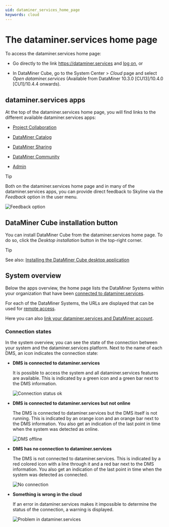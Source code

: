 ```yaml
---
uid: dataminer_services_home_page
keywords: cloud
---
```


# The dataminer.services home page

To access the dataminer.services home page:

- Go directly to the link <https://dataminer.services> and [log on](xref:Logging_on_to_the_DataMiner_Cloud_Platform), or

- In DataMiner Cube, go to the System Center > *Cloud* page and select *Open dataminer.services* (Available from DataMiner 10.3.0 [CU13]/10.4.0 [CU1]/10.4.4 onwards<!--RN 38715-->).

## dataminer.services apps

At the top of the dataminer.services home page, you will find links to the different available dataminer.services apps:

- [Project Collaboration](xref:About_the_Project_Collaboration_module)

- [DataMiner Catalog](xref:About_the_Catalog_module)

- [DataMiner Sharing](xref:Sharing)

- [DataMiner Community](xref:Community)

- [Admin](xref:CloudAdminApp)

> [!TIP]
> Both on the dataminer.services home page and in many of the dataminer.services apps, you can provide direct feedback to Skyline via the *Feedback* option in the user menu.<!-- RN 41926 -->
>
> ![Feedback option](~/user-guide/images/Cloud_feedback.png)

## DataMiner Cube installation button

You can install DataMiner Cube from the dataminer.services home page. To do so, click the *Desktop installation* button in the top-right corner.

> [!TIP]
> See also: [Installing the DataMiner Cube desktop application](xref:Installing_the_DataMiner_Cube_desktop_application)

## System overview

Below the apps overview, the home page lists the DataMiner Systems within your organization that have been [connected to dataminer.services](xref:Connecting_your_DataMiner_System_to_the_cloud).

For each of the DataMiner Systems, the URLs are displayed that can be used for [remote access](xref:Cloud_Remote_Access).

Here you can also [link your dataminer.services and DataMiner account](xref:Linking_your_DataMiner_and_DCP_account).

### Connection states

In the system overview, you can see the state of the connection between your system and the dataminer.services platform. Next to the name of each DMS, an icon indicates the connection state:

- **DMS is connected to dataminer.services**

  It is possible to access the system and all dataminer.services features are available. This is indicated by a green icon and a green bar next to the DMS information.

  ![Connection status ok](~/user-guide/images/DMS_status_overview_ok.png)

- **DMS is connected to dataminer.services but not online**

  The DMS is connected to dataminer.services but the DMS itself is not running. This is indicated by an orange icon and an orange bar next to the DMS information. You also get an indication of the last point in time when the system was detected as online.

  ![DMS offline](~/user-guide/images/DMS_status_overview_dms_offline.png)

- **DMS has no connection to dataminer.services**

  The DMS is not connected to dataminer.services. This is indicated by a red colored icon with a line through it and a red bar next to the DMS information. You also get an indication of the last point in time when the system was detected as connected.

  ![No connection](~/user-guide/images/DMS_status_overview_no_connection.png)

- **Something is wrong in the cloud**

  If an error in dataminer.services makes it impossible to determine the status of the connection, a warning is displayed.

  ![Problem in dataminer.services](~/user-guide/images/DMS_status_overview_cloud_error.png)
